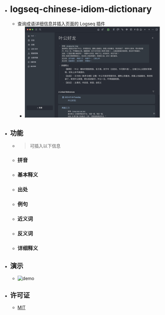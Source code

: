 - # logseq-chinese-idiom-dictionary

  - 查询成语详细信息并插入页面的 Logseq 插件
	- ![](./assets/img.jpg)

- ## 功能
  - > 可插入以下信息
  - ### 拼音
  - ### 基本释义
  - ### 出处
  - ### 例句
  - ### 近义词
  - ### 反义词
  - ### 详细释义

- ## 演示
	- ![demo](./assets/demo.gif)
- ## 许可证
  - [MIT](https://choosealicense.com/licenses/mit/)
